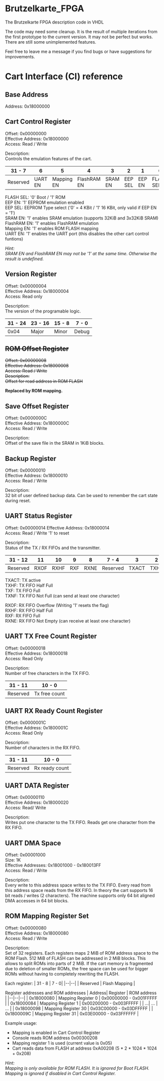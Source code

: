 # Brutzelkarte_FPGA
The Brutzelkarte FPGA description code in VHDL

The code may need some cleanup. It is the result of multiple iterations from the first prototype to the current version. It may not be perfect but works. There are still some unimplemented features.

Feel free to leave me a message if you find bugs or have suggestions for improvements.

# Cart Interface (CI) reference
## Base Address
Address: 0x18000000

## Cart Control Register
Offset: 0x00000000  
Effective Address: 0x18000000  
Access: Read / Write  

Description:  
Controls the emulation features of the cart.

| 31 - 7 | 6 | 5 | 4 | 3 | 2 | 1 | 0 |
|--|--|--|--|--|--|--|--|
| Reserved | UART EN | Mapping EN | FlashRAM EN | SRAM EN | EEP SEL | EEP EN | FLASH SEL |

FLASH SEL: '0' Boot / '1' ROM  
EEP EN: '1' EEPROM emulation enabled  
EEP SEL: EEPROM Type select ('0' = 4 KBit / '1' 16 KBit, only valid if EEP EN = '1')  
SRAM EN: '1' enables SRAM emulation (supports 32KiB and 3x32KiB SRAM)  
FlashRAM EN: '1' enables FlashRAM emulation  
Mapping EN: '1' enables ROM FLASH mapping  
UART EN: '1' enables the UART port (this disables the other cart control funtions)

*Hint:  
SRAM EN and FlashRAM EN may not be '1' at the same time. Otherwise the result is undefined.*

## Version Register
Offset: 0x00000004  
Effective Address: 0x18000004  
Access: Read only  

Description:  
The version of the programable logic.

| 31 - 24 | 23 - 16 | 15 - 8 | 7 - 0 |
|--|--|--|--|
| 0x04 | Major | Minor | Debug |
## ~~ROM Offset Register~~
~~Offset: 0x00000008  
Effective Address: 0x18000008  
Access: Read / Write  
Description:  
Offset for read address in ROM FLASH~~  

**Replaced by ROM mapping.**

## Save Offset Register
Offset: 0x0000000C  
Effective Address: 0x1800000C  
Access: Read / Write  

Description:  
Offset of the save file in the SRAM in 1KiB blocks.

## Backup Register
Offset: 0x00000010  
Effective Address: 0x18000010  
Access: Read / Write  

Description:  
32 bit of user defined backup data. Can be used to remember the cart state during reset.

## UART Status Register
Offset: 0x00000014 
Effective Address: 0x18000014  
Access: Read / Write '1' to reset

Description:  
Status of the TX / RX FIFOs and the transmitter.

| 31 - 12 | 11 | 10 | 9 | 8 | 7 - 4 | 3 | 2 | 1 | 0 |
|--|--|--|--|--|--|--|--|--|--|
| Reserved | RXOF | RXHF | RXF | RXNE | Reserved | TXACT| TXHF | TXF | TXNF |

TXACT: TX active  
TXHF: TX FIFO Half Full  
TXF: TX FIFO Full  
TXNF: TX FIFO Not Full (can send at least one character)

RXOF: RX FIFO Overflow (Writing '1' resets the flag)  
RXHF: RX FIFO Half Full  
RXF: RX FIFO Full  
RXNE: RX FIFO Not Empty (can receive at least one character)

## UART TX Free Count Register
Offset: 0x00000018  
Effective Address: 0x18000018  
Access: Read Only  

Description:  
Number of free characters in the TX FIFO.

| 31 - 11  | 10 - 0 |
|--|--|
| Reserved | Tx free count |

## UART RX Ready Count Register
Offset: 0x0000001C  
Effective Address: 0x1800001C  
Access: Read Only

Description:  
Number of characters in the RX FIFO.

| 31 - 11  | 10 - 0 |
|--|--|
| Reserved | Rx ready count |

## UART DATA Register
Offset: 0x00000110  
Effective Address: 0x18000020  
Access: Read/ Write  

Description:  
Writes put one character to the TX FIFO. Reads get one character from the RX FIFO.

## UART DMA Space
Offset: 0x00001000  
Size: 1K  
Effective Addresses: 0x18001000 - 0x180013FF  
Access: Read / Write

Description:  
Every write to this address space writes to the TX FIFO. Every read from this address space reads from the RX FIFO. In theory the cart supports 16 bit reads / writes (2 characters). The machine supports only 64 bit aligned DMA accesses in 64 bit blocks.

## ROM Mapping Register Set
Offset: 0x00000080  
Effective Address: 0x18000080  
Access: Read / Write  

Description:  
Set of 32 registers. Each registers maps 2 MiB of ROM address space to the ROM Flash. 512 MiB of FLASH can be addressed in 2 MiB blocks. This allows to split ROMs into parts of 2 MiB. If the cart memory is fragmented due to deletion of smaller ROMs, the free space can be used for bigger ROMs without having to completely rewriting the FLASH.  

Each register:
| 31 - 8 | 7 - 0|
|--|--|
| Reserved | Flash Mapping |

Register addresses and ROM addresses
| Address| Register | ROM address |
|--|--|--|
| 0x18000080 | Mapping Register 0 | 0x00000000 - 0x001FFFFF |
| 0x18000084 | Mapping Register 1 | 0x00200000 - 0x003FFFFF |
| ...| ... | ... |
| 0x18000098 | Mapping Register 30 | 0x03C00000 - 0x03DFFFFF |
| 0x1800009C | Mapping Register 31 | 0x03E00000 - 0x03FFFFFF |

Example usage:
 - Mapping is enabled in Cart Control Register
 - Console reads ROM address 0x00300208
 - Mapping register 1 is used (current value is 0x05)
 - Cart reads data from FLASH at address 0xA00208 (5 * 2 * 1024 * 1024 + 0x208)

*Hint:  
Mapping is only available for ROM FLASH. It is ignored for Boot FLASH.  
Mapping is ignored if disabled in Cart Control Register.*
